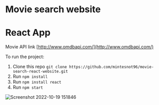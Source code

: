 # Movie search website
# React App
Movie API link [http://www.omdbapi.com/](http://www.omdbapi.com/)

To run the project:
1. Clone this repo  `git clone https://github.com/mintesnot96/movie-search-react-website.git`
2. Run `npm install`
3. Run `npm install react`
3. Run `npm start`


![Screenshot 2022-10-19 151846](https://user-images.githubusercontent.com/96992238/196689608-b7d02b0c-7361-4b31-8f08-e56b8091ba53.jpg)
